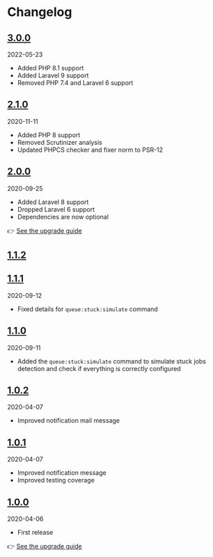 # Changelog

## [3.0.0](https://github.com/Okipa/laravel-stuck-jobs-notifier/compare/2.1.0...3.0.0)

2022-05-23

* Added PHP 8.1 support
* Added Laravel 9 support
* Removed PHP 7.4 and Laravel 6 support

## [2.1.0](https://github.com/Okipa/laravel-stuck-jobs-notifier/compare/2.0.0...2.1.0)

2020-11-11

* Added PHP 8 support
* Removed Scrutinizer analysis
* Updated PHPCS checker and fixer norm to PSR-12

## [2.0.0](https://github.com/Okipa/laravel-stuck-jobs-notifier/compare/1.1.0...2.0.0)

2020-09-25

* Added Laravel 8 support
* Dropped Laravel 6 support
* Dependencies are now optional

:point_right: [See the upgrade guide](/docs/upgrade-guides/from-v1-to-v2.md)

## [1.1.2](https://github.com/Okipa/laravel-stuck-jobs-notifier/compare/1.1.1...1.1.2)
## [1.1.1](https://github.com/Okipa/laravel-stuck-jobs-notifier/compare/1.1.0...1.1.1)

2020-09-12

* Fixed details for `queue:stuck:simulate` command

## [1.1.0](https://github.com/Okipa/laravel-stuck-jobs-notifier/compare/1.0.2...1.1.0)

2020-09-11

* Added the `queue:stuck:simulate` command to simulate stuck jobs detection and check if everything is correctly configured

## [1.0.2](https://github.com/Okipa/laravel-stuck-jobs-notifier/compare/1.0.1...1.0.2)

2020-04-07

* Improved notification mail message

## [1.0.1](https://github.com/Okipa/laravel-stuck-jobs-notifier/compare/1.0.0...1.0.1)

2020-04-07

* Improved notification message
* Improved testing coverage

## [1.0.0](https://github.com/Okipa/laravel-stuck-jobs-notifier/releases/tag/1.0.0)

2020-04-06

* First release

:point_right: [See the upgrade guide](/docs/upgrade-guides/from-failed-job-notifier.md)

